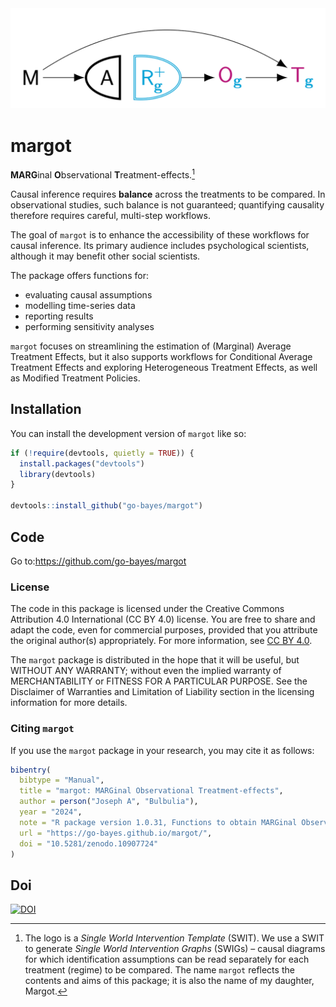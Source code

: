 
<!-- README.md is generated from README.Rmd. Please edit that file -->
<!-- ```{r, include = FALSE} -->
<!-- library(here) -->
<!-- # GitHub pages -->
<!-- file.create("docs/.nojekyll", showWarnings = FALSE) -->
<!-- ``` -->
<!-- badges: start -->

<img src="man/figures/margot.png" width = 600>

<!-- badges: end -->
<!-- badges: end -->

# margot

**MARG**inal **O**bservational **T**reatment-effects.[^1]

Causal inference requires **balance** across the treatments to be
compared. In observational studies, such balance is not guaranteed;
quantifying causality therefore requires careful, multi-step workflows.

The goal of `margot` is to enhance the accessibility of these workflows
for causal inference. Its primary audience includes psychological
scientists, although it may benefit other social scientists.

The package offers functions for:

- evaluating causal assumptions
- modelling time-series data
- reporting results
- performing sensitivity analyses

`margot` focuses on streamlining the estimation of (Marginal) Average
Treatment Effects, but it also supports workflows for Conditional
Average Treatment Effects and exploring Heterogeneous Treatment Effects,
as well as Modified Treatment Policies.

## Installation

You can install the development version of `margot` like so:

``` r
if (!require(devtools, quietly = TRUE)) {
  install.packages("devtools")
  library(devtools)
}

devtools::install_github("go-bayes/margot")
```

## Code

Go to:<https://github.com/go-bayes/margot>

### License

The code in this package is licensed under the Creative Commons
Attribution 4.0 International (CC BY 4.0) license. You are free to share
and adapt the code, even for commercial purposes, provided that you
attribute the original author(s) appropriately. For more information,
see [CC BY 4.0](https://creativecommons.org/licenses/by/4.0/legalcode).

The `margot` package is distributed in the hope that it will be useful,
but WITHOUT ANY WARRANTY; without even the implied warranty of
MERCHANTABILITY or FITNESS FOR A PARTICULAR PURPOSE. See the Disclaimer
of Warranties and Limitation of Liability section in the licensing
information for more details.

### Citing `margot`

If you use the `margot` package in your research, you may cite it as
follows:

``` r
bibentry(
  bibtype = "Manual",
  title = "margot: MARGinal Observational Treatment-effects",
  author = person("Joseph A", "Bulbulia"),
  year = "2024",
  note = "R package version 1.0.31, Functions to obtain MARGinal Observational Treatment-effects from observational data.",
  url = "https://go-bayes.github.io/margot/",
  doi = "10.5281/zenodo.10907724"
)
```

## Doi

[![DOI](https://zenodo.org/badge/766117235.svg)](https://zenodo.org/doi/10.5281/zenodo.10907723)

[^1]: The logo is a *Single World Intervention Template* (SWIT). We use
    a SWIT to generate *Single World Intervention Graphs* (SWIGs) –
    causal diagrams for which identification assumptions can be read
    separately for each treatment (regime) to be compared. The name
    `margot` reflects the contents and aims of this package; it is also
    the name of my daughter, Margot.
